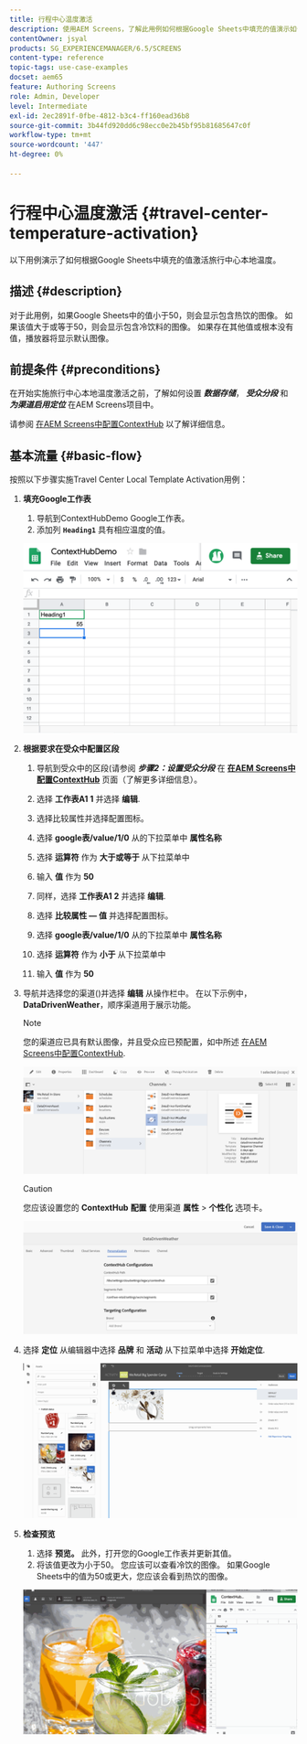 ```yaml
---
title: 行程中心温度激活
description: 使用AEM Screens，了解此用例如何根据Google Sheets中填充的值演示如何使用旅游中心本地温度激活。
contentOwner: jsyal
products: SG_EXPERIENCEMANAGER/6.5/SCREENS
content-type: reference
topic-tags: use-case-examples
docset: aem65
feature: Authoring Screens
role: Admin, Developer
level: Intermediate
exl-id: 2ec2891f-0fbe-4812-b3c4-ff160ead36b8
source-git-commit: 3b44fd920dd6c98ecc0e2b45bf95b81685647c0f
workflow-type: tm+mt
source-wordcount: '447'
ht-degree: 0%

---
```


# 行程中心温度激活 {#travel-center-temperature-activation}

以下用例演示了如何根据Google Sheets中填充的值激活旅行中心本地温度。

## 描述 {#description}

对于此用例，如果Google Sheets中的值小于50，则会显示包含热饮的图像。 如果该值大于或等于50，则会显示包含冷饮料的图像。 如果存在其他值或根本没有值，播放器将显示默认图像。

## 前提条件 {#preconditions}

在开始实施旅行中心本地温度激活之前，了解如何设置 ***数据存储***， ***受众分段*** 和 ***为渠道启用定位*** 在AEM Screens项目中。

请参阅 [在AEM Screens中配置ContextHub](configuring-context-hub.md) 以了解详细信息。

## 基本流量 {#basic-flow}

按照以下步骤实施Travel Center Local Template Activation用例：

1. **填充Google工作表**

   1. 导航到ContextHubDemo Google工作表。
   1. 添加列 **`Heading1`** 具有相应温度的值。

   ![screen_shot_2019-05-08at112911am](assets/screen_shot_2019-05-08at112911am.png)

1. **根据要求在受众中配置区段**

   1. 导航到受众中的区段(请参阅 ***步骤2：设置受众分段*** 在 **[在AEM Screens中配置ContextHub](configuring-context-hub.md)** 页面（了解更多详细信息）。

   1. 选择 **工作表A1 1** 并选择 **编辑**.

   1. 选择比较属性并选择配置图标。
   1. 选择 **google表/value/1/0** 从的下拉菜单中 **属性名称**

   1. 选择 **运算符** 作为 **大于或等于** 从下拉菜单中

   1. 输入 **值** 作为 **50**

   1. 同样，选择 **工作表A1 2** 并选择 **编辑**.

   1. 选择 **比较属性 — 值** 并选择配置图标。
   1. 选择 **google表/value/1/0** 从的下拉菜单中 **属性名称**

   1. 选择 **运算符** 作为 **小于** 从下拉菜单中

   1. 输入 **值** 作为 **50**

1. 导航并选择您的渠道()并选择 **编辑** 从操作栏中。 在以下示例中， **DataDrivenWeather**，顺序渠道用于展示功能。

   >[!NOTE]
   >
   >您的渠道应已具有默认图像，并且受众应已预配置，如中所述 [在AEM Screens中配置ContextHub](configuring-context-hub.md).

   ![screen_shot_2019-05-08at113022am](assets/screen_shot_2019-05-08at113022am.png)

   >[!CAUTION]
   >
   >您应该设置您的 **ContextHub** **配置** 使用渠道 **属性** > **个性化** 选项卡。

   ![screen_shot_2019-05-08at114106am](assets/screen_shot_2019-05-08at114106am.png)

1. 选择 **定位** 从编辑器中选择 **品牌** 和 **活动** 从下拉菜单中选择 **开始定位**.

   ![new_activity3](assets/new_activity3.gif)

1. **检查预览**

   1. 选择 **预览。** 此外，打开您的Google工作表并更新其值。
   1. 将该值更改为小于50。 您应该可以查看冷饮的图像。 如果Google Sheets中的值为50或更大，您应该会看到热饮的图像。

   ![result3](assets/result3.gif)
